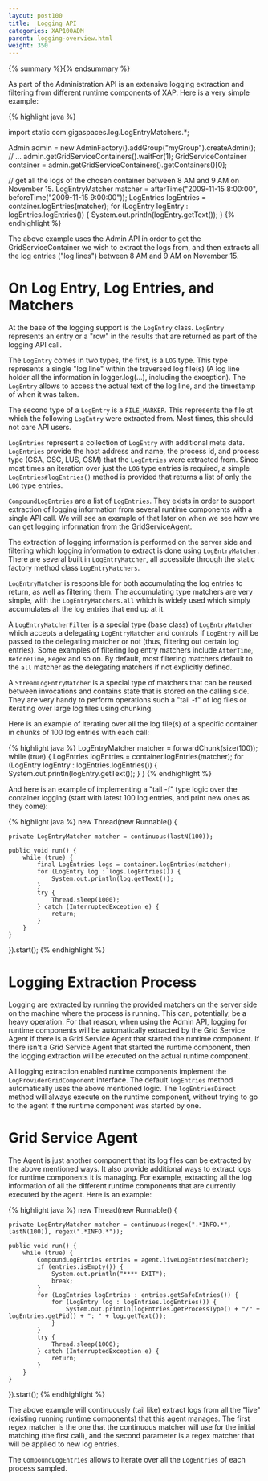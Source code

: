 ```yaml
---
layout: post100
title:  Logging API
categories: XAP100ADM
parent: logging-overview.html
weight: 350
---
```


{% summary %}{% endsummary %}


As part of the Administration API is an extensive logging extraction and filtering from different runtime components of XAP. Here is a very simple example:

{% highlight java %}

import static com.gigaspaces.log.LogEntryMatchers.*;

Admin admin = new AdminFactory().addGroup("myGroup").createAdmin();
// ...
admin.getGridServiceContainers().waitFor(1);
GridServiceContainer container = admin.getGridServiceContainers().getContainers()[0];

// get all the logs of the chosen container between 8 AM and 9 AM on November 15.
LogEntryMatcher matcher = afterTime("2009-11-15 8:00:00", beforeTime("2009-11-15 9:00:00"));
LogEntries logEntries = container.logEntries(matcher);
for (LogEntry logEntry : logEntries.logEntries()) {
    System.out.println(logEntry.getText());
}
{% endhighlight %}

The above example uses the Admin API in order to get the GridServiceContainer we wish to extract the logs from, and then extracts all the log entries ("log lines") between 8 AM and 9 AM on November 15.

# On Log Entry, Log Entries, and Matchers

At the base of the logging support is the `LogEntry` class. `LogEntry` represents an entry or a "row" in the results that are returned as part of the logging API call.

The `LogEntry` comes in two types, the first, is a `LOG` type. This type represents a single "log line" within the traversed log file(s) (A log line holder all the information in logger.log(...), including the exception). The `LogEntry` allows to access the actual text of the log line, and the timestamp of when it was taken.

The second type of a `LogEntry` is a `FILE_MARKER`. This represents the file at which the following `LogEntry` were extracted from. Most times, this should not care API users.

`LogEntries` represent a collection of `LogEntry` with additional meta data. `LogEntries` provide the host address and name, the process id, and process type (GSA, GSC, LUS, GSM) that the `LogEntries` were extracted from. Since most times an iteration over just the `LOG` type entries is required, a simple `LogEntries#logEntries()` method is provided that returns a list of only the `LOG` type entries.

`CompoundLogEntries` are a list of `LogEntries`. They exists in order to support extraction of logging information from several runtime components with a single API call. We will see an example of that later on when we see how we can get logging information from the GridServiceAgent.

The extraction of logging information is performed on the server side and filtering which logging information to extract is done using `LogEntryMatcher`. There are several built in `LogEntryMatcher`, all accessible through the static factory method class `LogEntryMatchers`.

`LogEntryMatcher` is responsible for both accumulating the log entries to return, as well as filtering them. The accumulating type matchers are very simple, with the `LogEntryMatchers.all` which is widely used which simply accumulates all the log entries that end up at it.

A `LogEntryMatcherFilter` is a special type (base class) of `LogEntryMatcher` which accepts a delegating `LogEntryMatcher` and controls if `LogEntry` will be passed to the delegating matcher or not (thus, filtering out certain log entries). Some examples of filtering log entry matchers include `AfterTime`, `BeforeTime`, `Regex` and so on. By default, most filtering matchers default to the `all` matcher as the delegating matchers if not explicitly defined.

A `StreamLogEntryMatcher` is a special type of matchers that can be reused between invocations and contains state that is stored on the calling side. They are very handy to perform operations such a "tail -f" of log files or iterating over large log files using chunking.

Here is an example of iterating over all the log file(s) of a specific container in chunks of 100 log entries with each call:

{% highlight java %}
LogEntryMatcher matcher = forwardChunk(size(100));
while (true) {
	LogEntries logEntries = container.logEntries(matcher);
	for (LogEntry logEntry : logEntries.logEntries()) {
	    System.out.println(logEntry.getText());
	}
}
{% endhighlight %}

And here is an example of implementing a "tail -f" type logic over the container logging (start with latest 100 log entries, and print new ones as they come):

{% highlight java %}
new Thread(new Runnable() {

    private LogEntryMatcher matcher = continuous(lastN(100));

    public void run() {
        while (true) {
            final LogEntries logs = container.logEntries(matcher);
            for (LogEntry log : logs.logEntries()) {
                System.out.println(log.getText());
            }
            try {
                Thread.sleep(1000);
            } catch (InterruptedException e) {
                return;
            }
        }
    }
}).start();
{% endhighlight %}

# Logging Extraction Process

Logging are extracted by running the provided matchers on the server side on the machine where the process is running. This can, potentially, be a heavy operation. For that reason, when using the Admin API, logging for runtime components will be automatically extracted by the Grid Service Agent if there is a Grid Service Agent that started the runtime component. If there isn't a Grid Service Agent that started the runtime component, then the logging extraction will be executed on the actual runtime component.

All logging extraction enabled runtime components implement the `LogProviderGridComponent` interface. The default `logEntries` method automatically uses the above mentioned logic. The `logEntriesDirect` method will always execute on the runtime component, without trying to go to the agent if the runtime component was started by one.

# Grid Service Agent

The Agent is just another component that its log files can be extracted by the above mentioned ways. It also provide additional ways to extract logs for runtime components it is managing. For example, extracting all the log information of all the different runtime components that are currently executed by the agent. Here is an example:

{% highlight java %}
new Thread(new Runnable() {

    private LogEntryMatcher matcher = continuous(regex(".*INFO.*", lastN(100)), regex(".*INFO.*"));

    public void run() {
        while (true) {
            CompoundLogEntries entries = agent.liveLogEntries(matcher);
            if (entries.isEmpty()) {
                System.out.println("**** EXIT");
                break;
            }
            for (LogEntries logEntries : entries.getSafeEntries()) {
                for (LogEntry log : logEntries.logEntries()) {
                    System.out.println(logEntries.getProcessType() + "/" + logEntries.getPid() + ": " + log.getText());
                }
            }
            try {
                Thread.sleep(1000);
            } catch (InterruptedException e) {
                return;
            }
        }
    }
}).start();
{% endhighlight %}

The above example will continuously (tail like) extract logs from all the "live" (existing running runtime components) that this agent manages. The first regex matcher is the one that the continuous matcher will use for the initial matching (the first call), and the second parameter is a regex matcher that will be applied to new log entries.

The `CompoundLogEntries` allows to iterate over all the `LogEntries` of each process sampled.
